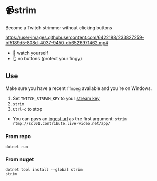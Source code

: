 # 📹strim

Become a Twitch strimmer without clicking buttons

https://user-images.githubusercontent.com/6422188/233827259-bf5189d5-808d-4037-9450-db6526971462.mp4

- 🤳 watch yourself
- 👆 no buttons (protect your fingy)


## Use
Make sure you have a recent `ffmpeg` available and you're on Windows.

1. Set `TWITCH_STREAM_KEY` to your [stream key](https://dashboard.twitch.tv/settings/stream) 
2. `strim`
3. `Ctrl-c` to stop

- You can pass an [ingest url](https://stream.twitch.tv/ingests/) as the first argument: `strim rtmp://scl01.contribute.live-video.net/app/`

### From repo
```
dotnet run
```

### From nuget
```
dotnet tool install --global strim
strim
```

